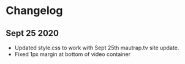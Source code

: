 # Changelog
## Sept 25 2020
- Updated style.css to work with Sept 25th mautrap.tv site update.
- Fixed 1px margin at bottom of video container
